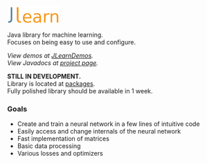 <img alt="JLearn" src="logo.svg" width="120em" />

Java library for machine learning.  
Focuses on being easy to use and configure.

*View demos at [JLearnDemos](https://github.com/yixqiao/JLearnDemos).*  
*View Javadocs at [project page](https://yixqiao.github.io/JLearn/).*

**STILL IN DEVELOPMENT.**  
Library is located at [packages](https://github.com/yixqiao/JLearn/packages).  
Fully polished library should be available in 1 week.

### Goals
- Create and train a neural network in a few lines of intuitive code
- Easily access and change internals of the neural network
- Fast implementation of matrices
- Basic data processing
- Various losses and optimizers
